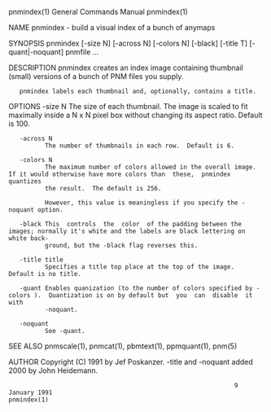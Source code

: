 pnmindex(1)                                                   General Commands Manual                                                  pnmindex(1)

NAME
       pnmindex - build a visual index of a bunch of anymaps

SYNOPSIS
       pnmindex [-size N] [-across N] [-colors N] [-black] [-title T] [-quant|-noquant] pnmfile ...

DESCRIPTION
       pnmindex creates an index image containing thumbnail (small) versions of a bunch of PNM files you supply.

       pnmindex labels each thumbnail and, optionally, contains a title.

OPTIONS
       -size N
              The  size  of  each  thumbnail.   The  image  is scaled to fit maximally inside a N x N pixel box without changing its aspect ratio.
              Default is 100.

       -across N
              The number of thumbnails in each row.  Default is 6.

       -colors N
              The maximum number of colors allowed in the overall image.  If it would otherwise have more colors than  these,  pnmindex  quantizes
              the result.  The default is 256.

              However, this value is meaningless if you specify the -noquant option.

       -black This  controls  the  color  of the padding between the images; normally it's white and the labels are black lettering on white back‐
              ground, but the -black flag reverses this.

       -title title
              Specifies a title top place at the top of the image.  Default is no title.

       -quant Enables quanization (to the number of colors specified by -colors ).  Quantization is on by default but  you  can  disable  it  with
              -noquant.

       -noquant
              See -quant.

SEE ALSO
       pnmscale(1), pnmcat(1), pbmtext(1), ppmquant(1), pnm(5)

AUTHOR
       Copyright (C) 1991 by Jef Poskanzer.  -title and -noquant added 2000 by John Heidemann.

                                                                  9 January 1991                                                       pnmindex(1)

